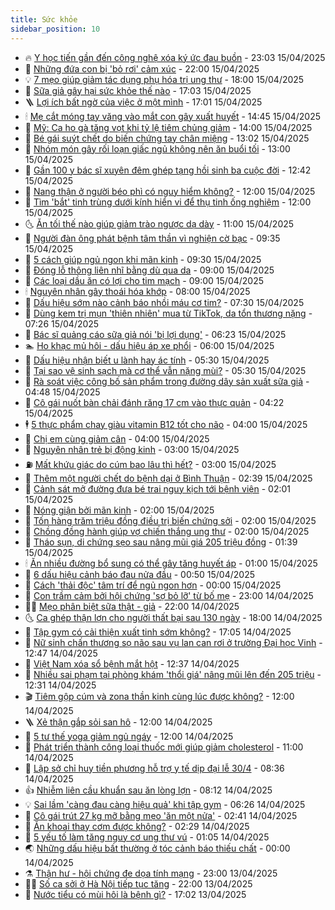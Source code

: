 ```yaml
---
title: Sức khỏe
sidebar_position: 10
---
```


<!-- vnexpress-suc-khoe:START -->
- 🔥 [Y học tiến gần đến công nghệ xóa ký ức đau buồn](https://vnexpress.net/y-hoc-tien-gan-den-cong-nghe-xoa-ky-uc-dau-buon-4874181.html) - 23:03 15/04/2025
- 🥰 [Những đứa con bị &#39;bỏ rơi&#39; cảm xúc](https://vnexpress.net/nhung-dua-con-bi-bo-roi-cam-xuc-4867851.html) - 22:00 15/04/2025
- 💡 [7 mẹo giúp giảm tác dụng phụ hóa trị ung thư](https://vnexpress.net/7-meo-giup-giam-tac-dung-phu-hoa-tri-ung-thu-4868523.html) - 18:00 15/04/2025
- 🤗 [Sữa giả gây hại sức khỏe thế nào](https://vnexpress.net/sua-gia-gay-hai-suc-khoe-the-nao-4874126.html) - 17:03 15/04/2025
- 🪜 [Lợi ích bất ngờ của việc ở một mình](https://vnexpress.net/loi-ich-bat-ngo-cua-viec-o-mot-minh-4873708.html) - 17:01 15/04/2025
- 🕯 [Mẹ cắt móng tay văng vào mắt con gây xuất huyết](https://vnexpress.net/me-cat-mong-tay-vang-vao-mat-con-gay-xuat-huyet-4874472.html) - 14:45 15/04/2025
- 🤭 [Mỹ: Ca ho gà tăng vọt khi tỷ lệ tiêm chủng giảm](https://vnexpress.net/my-ca-ho-ga-tang-vot-khi-ty-le-tiem-chung-giam-4874450.html) - 14:00 15/04/2025
- 👀 [Bé gái suýt chết do biến chứng tay chân miệng](https://vnexpress.net/be-gai-suyt-chet-do-bien-chung-tay-chan-mieng-4874253.html) - 13:02 15/04/2025
- 🌋 [Nhóm món gây rối loạn giấc ngủ không nên ăn buổi tối](https://vnexpress.net/nhom-mon-gay-roi-loan-giac-ngu-khong-nen-an-buoi-toi-4873886.html) - 13:00 15/04/2025
- 🫶 [Gần 100 y bác sĩ xuyên đêm ghép tạng hồi sinh ba cuộc đời](https://vnexpress.net/gan-100-y-bac-si-xuyen-dem-ghep-tang-hoi-sinh-ba-cuoc-doi-4874341.html) - 12:42 15/04/2025
- 🦆 [Nang thận ở người béo phì có nguy hiểm không?](https://vnexpress.net/nang-than-o-nguoi-beo-phi-co-nguy-hiem-khong-4874408.html) - 12:00 15/04/2025
- 🚀 [Tìm &#39;bắt&#39; tinh trùng dưới kính hiển vi để thụ tinh ống nghiệm](https://vnexpress.net/tim-bat-tinh-trung-duoi-kinh-hien-vi-de-thu-tinh-ong-nghiem-4874406.html) - 12:00 15/04/2025
- 🌜 [Ăn tối thế nào giúp giảm trào ngược dạ dày](https://vnexpress.net/an-toi-the-nao-giup-giam-trao-nguoc-da-day-4874320.html) - 11:00 15/04/2025
- 🧰 [Người đàn ông phát bệnh tâm thần vì nghiện cờ bạc](https://vnexpress.net/nguoi-dan-ong-phat-benh-tam-than-vi-nghien-co-bac-4874307.html) - 09:35 15/04/2025
- 💫 [5 cách giúp ngủ ngon khi mãn kinh](https://vnexpress.net/5-cach-giup-ngu-ngon-khi-man-kinh-4874290.html) - 09:30 15/04/2025
- 🌝 [Đóng lỗ thông liên nhĩ bằng dù qua da](https://vnexpress.net/dong-lo-thong-lien-nhi-bang-du-qua-da-4874193.html) - 09:00 15/04/2025
- 🗽 [Các loại dầu ăn có lợi cho tim mạch](https://vnexpress.net/cac-loai-dau-an-co-loi-cho-tim-mach-4874313.html) - 09:00 15/04/2025
- 🕯 [Nguyên nhân gây thoái hóa khớp](https://vnexpress.net/nguyen-nhan-gay-thoai-hoa-khop-4874293.html) - 08:00 15/04/2025
- 🦅 [Dấu hiệu sớm nào cảnh báo nhồi máu cơ tim?](https://vnexpress.net/dau-hieu-som-nao-canh-bao-nhoi-mau-co-tim-4874231.html) - 07:30 15/04/2025
- 🦆 [Dùng kem trị mụn &#39;thiên nhiên&#39; mua từ TikTok, da tổn thương nặng](https://vnexpress.net/dung-kem-tri-mun-thien-nhien-mua-tu-tiktok-da-ton-thuong-nang-4874072.html) - 07:26 15/04/2025
- 🎊 [Bác sĩ quảng cáo sữa giả nói &#39;bị lợi dụng&#39;](https://vnexpress.net/bac-si-quang-cao-sua-gia-toi-bi-loi-dung-4874122.html) - 06:23 15/04/2025
- 🏊 [Ho khạc mủ hôi - dấu hiệu áp xe phổi](https://vnexpress.net/ho-khac-mu-hoi-dau-hieu-ap-xe-phoi-4874227.html) - 06:00 15/04/2025
- 📝 [Dấu hiệu nhận biết u lành hay ác tính](https://vnexpress.net/dau-hieu-nhan-biet-u-lanh-hay-ac-tinh-4874158.html) - 05:30 15/04/2025
- 💯 [Tại sao vệ sinh sạch mà cơ thể vẫn nặng mùi?](https://vnexpress.net/tai-sao-ve-sinh-sach-ma-co-the-van-nang-mui-4874130.html) - 05:30 15/04/2025
- 🌊 [Rà soát việc công bố sản phẩm trong đường dây sản xuất sữa giả](https://vnexpress.net/ra-soat-viec-cong-bo-san-pham-trong-duong-day-san-xuat-sua-gia-4874165.html) - 04:48 15/04/2025
- 🚀 [Cô gái nuốt bàn chải đánh răng 17 cm vào thực quản](https://vnexpress.net/co-gai-nuot-ban-chai-danh-rang-17-cm-vao-thuc-quan-4873881.html) - 04:22 15/04/2025
- 🕴 [5 thực phẩm chay giàu vitamin B12 tốt cho não](https://vnexpress.net/5-thuc-pham-chay-giau-vitamin-b12-tot-cho-nao-4874143.html) - 04:00 15/04/2025
- 🗽 [Chị em cùng giảm cân](https://vnexpress.net/chi-em-cung-giam-can-4873871.html) - 04:00 15/04/2025
- 🎡 [Nguyên nhân trẻ bị động kinh](https://vnexpress.net/nguyen-nhan-tre-bi-dong-kinh-4874137.html) - 03:00 15/04/2025
- ⛽️ [Mất khứu giác do cúm bao lâu thì hết?](https://vnexpress.net/mat-khuu-giac-do-cum-bao-lau-thi-het-4874115.html) - 03:00 15/04/2025
- 🦆 [Thêm một người chết do bệnh dại ở Bình Thuận](https://vnexpress.net/them-mot-nguoi-chet-do-benh-dai-o-binh-thuan-4874090.html) - 02:39 15/04/2025
- 🤩 [Cảnh sát mở đường đưa bé trai nguy kịch tới bệnh viện](https://vnexpress.net/canh-sat-mo-duong-dua-be-trai-nguy-kich-toi-benh-vien-4874084.html) - 02:01 15/04/2025
- 🦒 [Nóng giận bởi mãn kinh](https://vnexpress.net/nong-gian-boi-man-kinh-4873993.html) - 02:00 15/04/2025
- 💫 [Tốn hàng trăm triệu đồng điều trị biến chứng sởi](https://vnexpress.net/ton-hang-tram-trieu-dong-dieu-tri-bien-chung-soi-4873920.html) - 02:00 15/04/2025
- 🐘 [Chồng đồng hành giúp vợ chiến thắng ung thư](https://vnexpress.net/chong-dong-hanh-giup-vo-chien-thang-ung-thu-4873862.html) - 02:00 15/04/2025
- 🚀 [Tháo sụn, di chứng sẹo sau nâng mũi giá 205 triệu đồng](https://vnexpress.net/thao-sun-di-chung-seo-sau-nang-mui-gia-205-trieu-dong-4873964.html) - 01:39 15/04/2025
- 🕯 [Ăn nhiều đường bổ sung có thể gây tăng huyết áp](https://vnexpress.net/an-nhieu-duong-bo-sung-co-the-gay-tang-huyet-ap-4873989.html) - 01:00 15/04/2025
- 🦏 [6 dấu hiệu cảnh báo đau nửa đầu](https://vnexpress.net/6-dau-hieu-canh-bao-dau-nua-dau-4873721.html) - 00:50 15/04/2025
- 🦄 [Cách &#39;thải độc&#39; tâm trí để ngủ ngon hơn](https://vnexpress.net/cach-thai-doc-tam-tri-de-ngu-ngon-hon-4873904.html) - 00:00 15/04/2025
- 🦒 [Con trầm cảm bởi hội chứng &#39;sợ bỏ lỡ&#39; từ bố mẹ](https://vnexpress.net/con-tram-cam-boi-hoi-chung-so-bo-lo-tu-bo-me-4872087.html) - 23:00 14/04/2025
- 👨‍🏫 [Mẹo phân biệt sữa thật - giả](https://vnexpress.net/meo-phan-biet-sua-that-gia-4873786.html) - 22:00 14/04/2025
- 🌜 [Ca ghép thận lợn cho người thất bại sau 130 ngày](https://vnexpress.net/ca-ghep-than-lon-cho-nguoi-that-bai-sau-130-ngay-4873918.html) - 18:00 14/04/2025
- 🚀 [Tập gym có cải thiện xuất tinh sớm không?](https://vnexpress.net/tap-gym-co-cai-thien-xuat-tinh-som-khong-4873638.html) - 17:05 14/04/2025
- 💃 [Nữ sinh chấn thương sọ não sau vụ lan can rơi ở trường Đại học Vinh](https://vnexpress.net/nu-sinh-chan-thuong-so-nao-sau-vu-lan-can-roi-o-truong-dai-hoc-vinh-4873908.html) - 12:47 14/04/2025
- 💯 [Việt Nam xóa sổ bệnh mắt hột](https://vnexpress.net/viet-nam-xoa-so-benh-mat-hot-4873955.html) - 12:37 14/04/2025
- 🤔 [Nhiều sai phạm tại phòng khám &#39;thổi giá&#39; nâng mũi lên đến 205 triệu](https://vnexpress.net/nhieu-sai-pham-tai-phong-kham-thoi-gia-nang-mui-len-den-205-trieu-4873959.html) - 12:31 14/04/2025
- 🎬 [Tiêm gộp cúm và zona thần kinh cùng lúc được không?](https://vnexpress.net/tiem-gop-cum-va-zona-than-kinh-cung-luc-duoc-khong-4873938.html) - 12:00 14/04/2025
- 🪜 [Xẻ thận gắp sỏi san hô](https://vnexpress.net/xe-than-gap-soi-san-ho-4873837.html) - 12:00 14/04/2025
- 🦣 [5 tư thế yoga giảm ngủ ngáy](https://vnexpress.net/5-tu-the-yoga-giam-ngu-ngay-4873762.html) - 12:00 14/04/2025
- 🧐 [Phát triển thành công loại thuốc mới giúp giảm cholesterol](https://vnexpress.net/phat-trien-thanh-cong-loai-thuoc-moi-giup-giam-cholesterol-4873887.html) - 11:00 14/04/2025
- 🤡 [Lập sở chỉ huy tiền phương hỗ trợ y tế dịp đại lễ 30/4](https://vnexpress.net/lap-so-chi-huy-tien-phuong-ho-tro-y-te-dip-dai-le-30-4-4873682.html) - 08:36 14/04/2025
- 👍 [Nhiễm liên cầu khuẩn sau ăn lòng lợn](https://vnexpress.net/nhiem-lien-cau-khuan-sau-an-long-lon-4873820.html) - 08:12 14/04/2025
- 💡 [Sai lầm &#39;càng đau càng hiệu quả&#39; khi tập gym](https://vnexpress.net/sai-lam-cang-dau-cang-hieu-qua-khi-tap-gym-4873569.html) - 06:26 14/04/2025
- 💯 [Cô gái trút 27 kg mỡ bằng mẹo &#39;ăn một nửa&#39;](https://vnexpress.net/co-gai-trut-27-kg-mo-bang-meo-an-mot-nua-4872192.html) - 02:41 14/04/2025
- 🧠 [Ăn khoai thay cơm được không?](https://vnexpress.net/an-khoai-thay-com-duoc-khong-4873487.html) - 02:29 14/04/2025
- 🎡 [5 yếu tố làm tăng nguy cơ ung thư vú](https://vnexpress.net/5-yeu-to-lam-tang-nguy-co-ung-thu-vu-4873483.html) - 01:05 14/04/2025
- 🌏 [Những dấu hiệu bất thường ở tóc cảnh báo thiếu chất](https://vnexpress.net/nhung-dau-hieu-bat-thuong-o-toc-canh-bao-thieu-chat-4873276.html) - 00:00 14/04/2025
- ⚗️ [Thận hư - hội chứng đe dọa tính mạng](https://vnexpress.net/than-hu-hoi-chung-de-doa-tinh-mang-4873040.html) - 23:00 13/04/2025
- 👨‍🏫 [Số ca sởi ở Hà Nội tiếp tục tăng](https://vnexpress.net/so-ca-soi-o-ha-noi-tiep-tuc-tang-4873469.html) - 22:00 13/04/2025
- 🤖 [Nước tiểu có mùi hôi là bệnh gì?](https://vnexpress.net/nuoc-tieu-co-mui-hoi-la-benh-gi-4870862.html) - 17:02 13/04/2025<!-- vnexpress-suc-khoe:END -->
